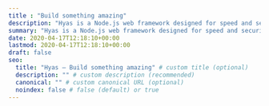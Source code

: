 ```yaml
---
title : "Build something amazing"
description: "Hyas is a Node.js web framework designed for speed and security. Build the website you want with integrations, and deploy everywhere, all powered by Hugo and npm."
summary: "Hyas is a Node.js web framework designed for speed and security. Build the website you want with integrations, and deploy everywhere, all powered by Hugo and npm."
date: 2020-04-17T12:18:10+00:00
lastmod: 2020-04-17T12:18:10+00:00
draft: false
seo:
  title: "Hyas — Build something amazing" # custom title (optional)
  description: "" # custom description (recommended)
  canonical: "" # custom canonical URL (optional)
  noindex: false # false (default) or true
---
```

